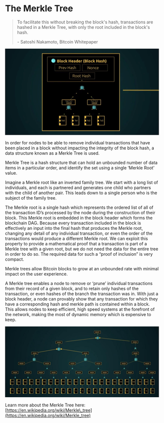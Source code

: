 # The Merkle Tree

> To facilitate this without breaking the block's hash, transactions are hashed in a Merkle Tree, with only the root included in the block's hash.
>
> \- Satoshi Nakamoto, Bitcoin Whitepaper

![](<../.gitbook/assets/Theory - Reclaiming Disk Space - The Merkle Tree.gif>)

In order for nodes to be able to remove individual transactions that have been placed in a block without impacting the integrity of the block hash, a data structure known as a Merkle Tree is used.

Merkle Tree is a hash structure that can hold an unbounded number of data items in a particular order, and identify the set using a single ‘Merkle Root’ value.

Imagine a Merkle root like an inverted family tree. We start with a long list of individuals, and each is partnered and generates one child who partners with the child of another pair. This leads down to a single person who is the subject of the family tree.

The Merkle root is a single hash which represents the ordered list of all of the transaction ID’s processed by the node during the construction of their block. This Merkle root is embedded in the block header which forms the blockchain DA&#x47;**.** Because every transaction included in the block is effectively an input into the final hash that produces the Merkle root, changing any detail of any individual transaction, or even the order of the transactions would produce a different Merkle root. We can exploit this property to provide a mathematical proof that a transaction is part of a Merkle tree with a given root, but we do not need the data for the entire tree in order to do so. The required data for such a “proof of inclusion” is very compact.

Merkle trees allow Bitcoin blocks to grow at an unbounded rate with minimal impact on the user experience.

A Merkle tree enables a node to remove or ‘prune’ individual transactions from their record of a given block, and to retain only hashes of the transaction, or even hashes of the branch the transaction was in. With just a block header, a node can provably show that any transaction for which they have a corresponding hash and merkle path is contained within a block. This allows nodes to keep efficient, high speed systems at the forefront of the network, making the most of dynamic memory which is expensive to keep.

![](../.gitbook/assets/image.png)

&#x20; Learn more about the Merkle Tree here: [https://en.wikipedia.org/wiki/Merkle\_tree](https://en.wikipedia.org/wiki/Merkle_tree)
